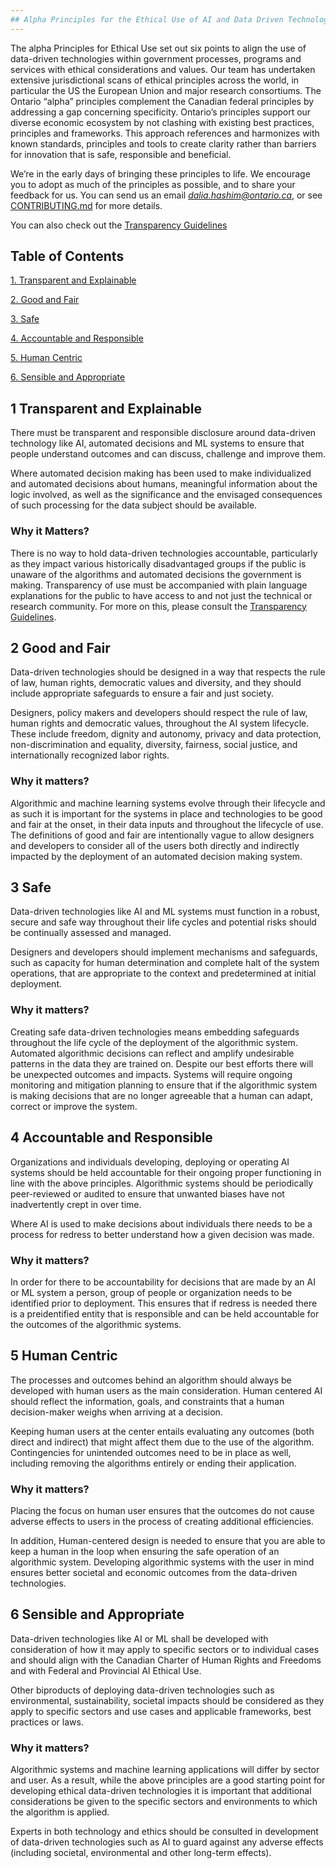 ```yaml
---
## Alpha Principles for the Ethical Use of AI and Data Driven Technologies in Ontario
---
```


The alpha Principles for Ethical Use set out six points to align the use of data-driven technologies within government processes, programs and services with ethical considerations and values. Our team has undertaken extensive jurisdictional scans of ethical principles across the world, in particular the US the European Union and major research consortiums. The Ontario “alpha” principles complement the Canadian federal principles by addressing a gap concerning specificity. Ontario’s principles support our diverse economic ecosystem by not clashing with existing best practices, principles and frameworks. This approach references and harmonizes with known standards, principles and tools to create clarity rather than barriers for innovation that is safe, responsible and beneficial. 

We’re in the early days of bringing these principles to life. We encourage you to adopt as much of the principles as possible, and to share your feedback for us.  You can send us an email *<dalia.hashim@ontario.ca>*, or see [CONTRIBUTING.md](https://github.com/ongov/AI-Principles/blob/master/CONTRIBUTING.md) for more details.

You can also check out the [Transparency Guidelines](https://github.com/ongov/Transparency-Guidelines)

Table of Contents
---------------------

[1. Transparent and Explainable](#1-Transparent-and-Explainable)

[2. Good and Fair ](#2-Good-and-Fair)

[3. Safe](#3-Safe)

[4. Accountable and Responsible](#4-accountable-and-responsible)

[5. Human Centric](#5-human-centric)

[6. Sensible and Appropriate](#6-sensible-and-appropriate)



1 Transparent and Explainable  
---------------------------------------
 
There must be transparent and responsible disclosure around data-driven technology like AI, automated decisions and ML systems to ensure that people understand outcomes and can discuss, challenge and improve them.  

Where automated decision making has been used to make individualized and automated decisions about humans, meaningful information about the logic involved, as well as the significance and the envisaged consequences of such processing for the data subject should be available.  

### Why it Matters?  

There is no way to hold data-driven technologies accountable, particularly as they impact various historically disadvantaged groups if the public is unaware of the algorithms and automated decisions the government is making. Transparency of use must be accompanied with plain language explanations for the public to have access to and not just the technical or research community. For more on this, please consult the [Transparency Guidelines](https://github.com/ongov/Transparency-Guidelines).  

 
 
2 Good and Fair   
---------------------------------------

Data-driven technologies should be designed in a way that respects the rule of law, human rights, democratic values and diversity, and they should include appropriate safeguards to ensure a fair and just society.  

 
Designers, policy makers and developers should respect the rule of law, human rights and democratic values, throughout the AI system lifecycle. These include freedom, dignity and autonomy, privacy and data protection, non-discrimination and equality, diversity, fairness, social justice, and internationally recognized labor rights. 

 
### Why it matters?  
Algorithmic and machine learning systems evolve through their lifecycle and as such it is important for the systems in place and technologies to be good and fair at the onset, in their data inputs and throughout the lifecycle of use. The definitions of good and fair are intentionally vague to allow designers and developers to consider all of the users both directly and indirectly impacted by the deployment of an automated decision making system.  

 

3 Safe  
---------------------------------------

Data-driven technologies like AI and ML systems must function in a robust, secure and safe way throughout their life cycles and potential risks should be continually assessed and managed.  

 
Designers and developers should implement mechanisms and safeguards, such as capacity for human determination and complete halt of the system operations, that are appropriate to the context and predetermined at initial deployment.  


### Why it matters? 
Creating safe data-driven technologies means embedding safeguards throughout the life cycle of the deployment of the algorithmic system. Automated algorithmic decisions can reflect and amplify undesirable patterns in the data they are trained on. Despite our best efforts there will be unexpected outcomes and impacts. Systems will require ongoing monitoring and mitigation planning to ensure that if the algorithmic system is making decisions that are no longer agreeable that a human can adapt, correct or improve the system.   
 

4 Accountable and Responsible   
---------------------------------------

Organizations and individuals developing, deploying or operating AI systems should be held accountable for their ongoing proper functioning in line with the above principles. Algorithmic systems should be periodically peer-reviewed or audited to ensure that unwanted biases have not inadvertently crept in over time. 

 
Where AI is used to make decisions about individuals there needs to be a process for redress to better understand how a given decision was made.  

 
### Why it matters? 

In order for there to be accountability for decisions that are made by an AI or ML system a person, group of people or organization needs to be identified prior to deployment. This ensures that if redress is needed there is a preidentified entity that is responsible and can be held accountable for the outcomes of the algorithmic systems.  
 

5 Human Centric 
---------------------------------------

The processes and outcomes behind an algorithm should always be developed with human users as the main consideration. Human centered AI should reflect the information, goals, and constraints that a human decision-maker weighs when arriving at a decision.  

 
Keeping human users at the center entails evaluating any outcomes (both direct and indirect) that might affect them due to the use of the algorithm. Contingencies for unintended outcomes need to be in place as well, including removing the algorithms entirely or ending their application.  

 
### Why it matters? 
Placing the focus on human user ensures that the outcomes do not cause adverse effects to users in the process of creating additional efficiencies.  

 
In addition, Human-centered design is needed to ensure that you are able to keep a human in the loop when ensuring the safe operation of an algorithmic system. Developing algorithmic systems with the user in mind ensures better societal and economic outcomes from the data-driven technologies.  
 

6 Sensible and Appropriate  
---------------------------------------

Data-driven technologies like AI or ML shall be developed with consideration of how it may apply to specific sectors or to individual cases and should align with the Canadian Charter of Human Rights and Freedoms and with Federal and Provincial AI Ethical Use.  


Other biproducts of deploying data-driven technologies such as environmental, sustainability, societal impacts should be considered as they apply to specific sectors and use cases and applicable frameworks, best practices or laws.  

 
### Why it matters? 

Algorithmic systems and machine learning applications will differ by sector and user. As a result, while the above principles are a good starting point for developing ethical data-driven technologies it is important that additional considerations be given to the specific sectors and environments to which the algorithm is applied.  


Experts in both technology and ethics should be consulted in development of data-driven technologies such as AI to guard against any adverse effects (including societal, environmental and other long-term effects). 

 
